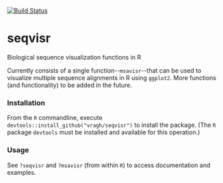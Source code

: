 [![Build Status](https://travis-ci.com/vragh/seqvisr.svg?branch=main)](https://travis-ci.com/vragh/seqvisr)

# seqvisr
Biological sequence visualization functions in R

Currently consists of a single function--`msavisr`--that can be used to visualize multiple sequence alignments in R using `ggplot2`. More functions (and functionality) to be added in the future.

### Installation
From the `R` commandline, execute `devtools::install_github("vragh/seqvisr")` to install the package. (The `R` package `devtools` must be installed and available for this operation.)

### Usage
See `?seqvisr` and `?msavisr` (from within `R`) to access documentation and examples.
